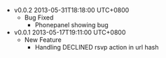 * v0.0.2 2013-05-31T18:18:00 UTC+0800
  - Bug Fixed
    * Phonepanel showing bug
* v0.0.1 2013-05-17T19:11:00 UTC+0800
  - New Feature
    * Handling DECLINED rsvp action in url hash
